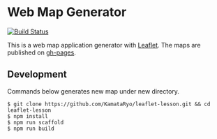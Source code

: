 # Web Map Generator

[![Build Status](https://travis-ci.org/KamataRyo/leaflet-lesson.svg?branch=master)](https://travis-ci.org/KamataRyo/leaflet-lesson)

This is a web map application generator with [Leaflet](http://leafletjs.com/).
The maps are published on [gh-pages](https://kamataryo.github.io/leaflet-lesson/).

## Development

Commands below generates new map under new directory.

```
$ git clone https://github.com/KamataRyo/leaflet-lesson.git && cd leaflet-lesson
$ npm install
$ npm run scaffold
$ npm run build
```
